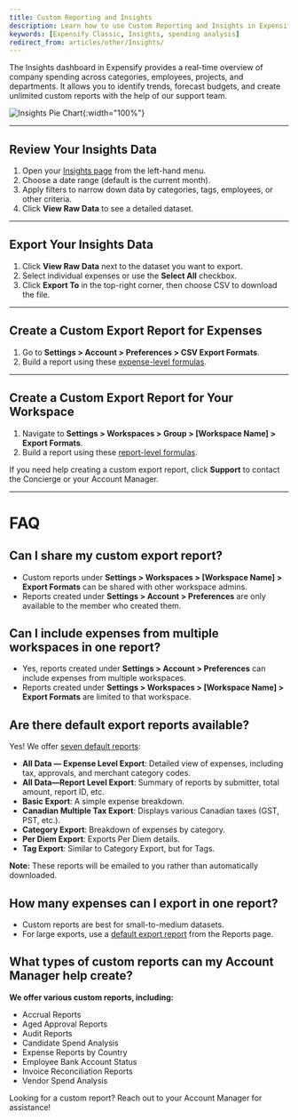 ```yaml
---
title: Custom Reporting and Insights
description: Learn how to use Custom Reporting and Insights in Expensify to analyze spending, export data, and create custom reports.
keywords: [Expensify Classic, Insights, spending analysis]
redirect_from: articles/other/Insights/
---
```



The Insights dashboard in Expensify provides a real-time overview of company spending across categories, employees, projects, and departments. It allows you to identify trends, forecast budgets, and create unlimited custom reports with the help of our support team.

![Insights Pie Chart](https://help.expensify.com/assets/images/insights-chart.png){:width="100%"}

---

## Review Your Insights Data

1. Open your [Insights page](https://www.expensify.com/expenses?param={"fromInsightsTab":true,"viewMode":"charts"}) from the left-hand menu.
2. Choose a date range (default is the current month).
3. Apply filters to narrow down data by categories, tags, employees, or other criteria.
4. Click **View Raw Data** to see a detailed dataset.

---

## Export Your Insights Data  

1. Click **View Raw Data** next to the dataset you want to export.
2. Select individual expenses or use the **Select All** checkbox.
3. Click **Export To** in the top-right corner, then choose CSV to download the file.

---

## Create a Custom Export Report for Expenses

1. Go to **Settings > Account > Preferences > CSV Export Formats**.
2. Build a report using these [expense-level formulas](https://help.expensify.com/articles/expensify-classic/spending-insights/Custom-Templates#expense-level).

---

## Create a Custom Export Report for Your Workspace

1. Navigate to **Settings > Workspaces > Group > [Workspace Name] > Export Formats**.
2. Build a report using these [report-level formulas](https://help.expensify.com/articles/expensify-classic/spending-insights/Custom-Templates#report-level).

If you need help creating a custom export report, click **Support** to contact the Concierge or your Account Manager.

---

# FAQ

## Can I share my custom export report?

- Custom reports under **Settings > Workspaces > [Workspace Name] > Export Formats** can be shared with other workspace admins.
- Reports created under **Settings > Account > Preferences** are only available to the member who created them.

## Can I include expenses from multiple workspaces in one report?

- Yes, reports created under **Settings > Account > Preferences** can include expenses from multiple workspaces.
- Reports created under **Settings > Workspaces > [Workspace Name] > Export Formats** are limited to that workspace.

## Are there default export reports available?

Yes! We offer [seven default reports](https://help.expensify.com/articles/expensify-classic/spending-insights/Default-Export-Templates):
- **All Data — Expense Level Export**: Detailed view of expenses, including tax, approvals, and merchant category codes.
- **All Data—Report Level Export**: Summary of reports by submitter, total amount, report ID, etc.
- **Basic Export**: A simple expense breakdown.
- **Canadian Multiple Tax Export**: Displays various Canadian taxes (GST, PST, etc.).
- **Category Export**: Breakdown of expenses by category.
- **Per Diem Export**: Exports Per Diem details.
- **Tag Export**: Similar to Category Export, but for Tags.

**Note:** These reports will be emailed to you rather than automatically downloaded.

## How many expenses can I export in one report?

- Custom reports are best for small-to-medium datasets.
- For large exports, use a [default export report](https://help.expensify.com/articles/expensify-classic/spending-insights/Default-Export-Templates) from the Reports page.

## What types of custom reports can my Account Manager help create?

**We offer various custom reports, including:**
- Accrual Reports
- Aged Approval Reports
- Audit Reports
- Candidate Spend Analysis
- Expense Reports by Country
- Employee Bank Account Status
- Invoice Reconciliation Reports
- Vendor Spend Analysis

Looking for a custom report? Reach out to your Account Manager for assistance! 

